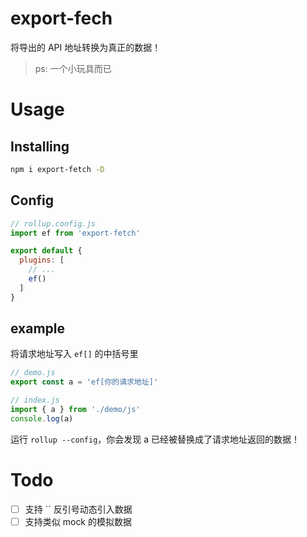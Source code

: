 # export-fech

将导出的 API 地址转换为真正的数据！

> ps: 一个小玩具而已

# Usage

## Installing

```bash
npm i export-fetch -D
```

## Config

```js
// rollup.config.js
import ef from 'export-fetch'

export default {
  plugins: [
    // ...
    ef()
  ]
}

```

## example

将请求地址写入 `ef[]` 的中括号里

```js
// demo.js
export const a = 'ef[你的请求地址]'
```

```js
// index.js
import { a } from './demo/js'
console.log(a)
```

运行 `rollup --config`，你会发现 a 已经被替换成了请求地址返回的数据！

# Todo

- [ ] 支持 `` 反引号动态引入数据
- [ ] 支持类似 mock 的模拟数据
